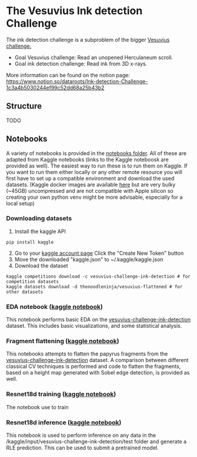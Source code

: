 # The Vesuvius Ink detection Challenge 

The ink detection challenge is a subproblem of the bigger [Vesuvius challenge.](https://scrollprize.org/) 

- Goal Vesuvius challenge: Read an unopened Herculaneum scroll.
- Goal ink detection challenge: Read ink from 3D x-rays.

More information can be found on the notion page: 
https://www.notion.so/dataroots/Ink-detection-Challenge-1c3a4b5030244ef99c52dd68a25b43b2



## Structure

TODO

## Notebooks

A variety of notebooks is provided in the [notebooks folder](notebooks). All of these are adapted from Kaggle notebooks (links to the Kaggle noteboosk are provided as well). The easiest way to run these is to run them on Kaggle. If you want to run them either locally or any other remote resource you will first have to set up a compatible environment and download the used datasets.
(Kaggle docker images are available [here](https://github.com/Kaggle/docker-python) but are very bulky (~45GB) uncompressed and are not compatible with Apple silicon so creating your own python venv might be more advisable, especially for a local setup)

### Downloading datasets
1. Install the kaggle API
```
pip install kaggle
```
2. Go to your [kaggle account page](https://www.kaggle.com/settings/account)
Click the "Create New Token" button
3. Move the downloaded "kaggle.json" to ~/.kaggle/kaggle.json
4. Download the dataset
```
kaggle competitions download -c vesuvius-challenge-ink-detection # for competition datasets
kaggle datasets download -d thenoodleninja/vesuvius-flattened # for other datasets
```

### EDA notebook ([kaggle notebook](https://www.kaggle.com/code/thenoodleninja/exploratory-data-analysis))

This notebook performs basic EDA on the [vesuvius-challenge-ink-detection](https://www.kaggle.com/competitions/vesuvius-challenge-ink-detection) dataset. This includes basic visualizations, and some statistical analysis.

### Fragment flattening ([kaggle notebook](https://www.kaggle.com/code/thenoodleninja/fragment-flattening))

This notebooks attempts to flatten the papyrus fragments from the [vesuvius-challenge-ink-detection](https://www.kaggle.com/competitions/vesuvius-challenge-ink-detection) dataset. A comparison between different classical CV techniques is performed and code to flatten the fragments, based on a height map generated with Sobel edge detection, is provided as well.

### Resnet18d training ([kaggle notebook](TODO))

The notebook use to train 


### Resnet18d inference ([kaggle notebook](TODO))

This notebook is used to perform inference on any data in the /kaggle/input/vesuvius-challenge-ink-detection/test folder and generate a RLE prediction. This can be used to submit a pretrained model.